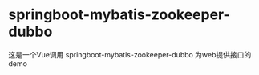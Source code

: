 # springboot-mybatis-zookeeper-dubbo

这是一个Vue调用   springboot-mybatis-zookeeper-dubbo  为web提供接口的  demo
